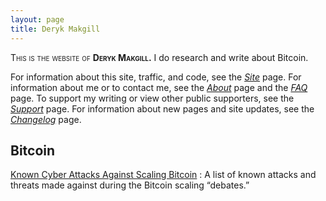 ```yaml
---
layout: page
title: Deryk Makgill
---
```


<span style="font-variant: small-caps;">This is the website of <strong>Deryk Makgill.</strong></span> I do research and write about Bitcoin. 

For information about this site, traffic, and code, see the *[Site](/about/site)* page. For information about me or to contact me, see the *[About](/about/deryk)* page and the *[FAQ](/about/faq)* page. To support my writing or view other public supporters, see the *[Support](/support)* page. For information about new pages and site updates, see the *[Changelog](/changes)* page.

## Bitcoin

[Known Cyber Attacks Against Scaling Bitcoin](/attack.md)
: A list of known attacks and threats made against during the Bitcoin scaling “debates.”
